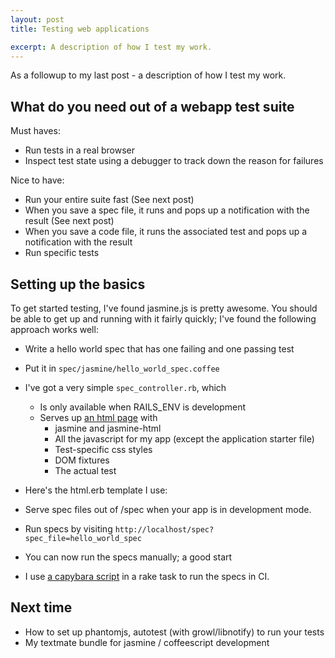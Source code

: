 ```yaml
---
layout: post
title: Testing web applications

excerpt: A description of how I test my work.
---
```


As a followup to my last post - a description of how I test my work.

## What do you need out of a webapp test suite

Must haves:

  * Run tests in a real browser
  * Inspect test state using a debugger to track down the reason for failures

Nice to have:

  * Run your entire suite fast (See next post)
  * When you save a spec file, it runs and pops up a notification with the result (See next post)
  * When you save a code file, it runs the associated test and pops up a notification with the result
  * Run specific tests

## Setting up the basics
To get started testing, I've found jasmine.js is pretty awesome.
You should be able to get up and running with it fairly quickly; I've found the following approach works well:

 * Write a hello world spec that has one failing and one passing test
 * Put it in `spec/jasmine/hello_world_spec.coffee`
 * I've got a very simple `spec_controller.rb`, which
   * Is only available when RAILS_ENV is development
   * Serves up [an html page](/examples/jasmine_runner.html.erb.txt) with
     * jasmine and jasmine-html
     * All the javascript for my app (except the application starter file)
     * Test-specific css styles
     * DOM fixtures
     * The actual test
  * Here's the html.erb template I use:

 * Serve spec files out of /spec when your app is in development mode.
 * Run specs by visiting `http://localhost/spec?spec_file=hello_world_spec`
 * You can now run the specs manually; a good start
 * I use [a capybara script](/examples/jasmine_runner.rake.txt) in a rake task to run the specs in CI.

## Next time
* How to set up phantomjs, autotest (with growl/libnotify) to run your tests
* My textmate bundle for jasmine / coffeescript development
